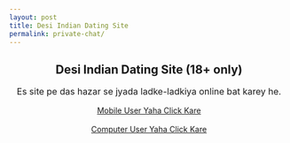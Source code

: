 ```yaml
---
layout: post
title: Desi Indian Dating Site 
permalink: private-chat/
---
```

<center>
<div class="jumbotron">
  <h2>Desi Indian Dating Site (18+ only)</h2>
 <p style="font-size: medium">
Es site pe das hazar se jyada ladke-ladkiya online bat karey he.</p>
<a class="btn btn-primary btn-lg" href="http://trkur3.com/204173/19771" role="button">Mobile User Yaha Click Kare </a><br/><br/>
<a class="btn btn-primary btn-lg" href="http://trkur.com/204173/17300" role="button">Computer User Yaha Click Kare</a></center>
